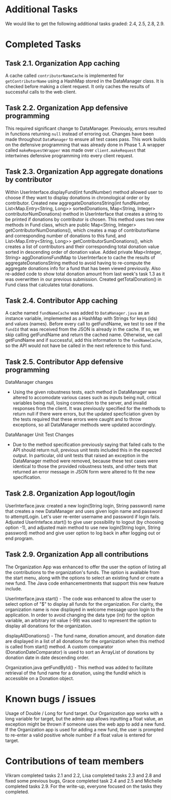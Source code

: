 # Additional Tasks
We would like to get the following additional tasks graded: 2.4, 2.5, 2.8, 2.9.

# Completed Tasks

## Task 2.1. Organization App caching
A cache called `contributorNameCache` is implemented for `getContributorName` using a HashMap stored in the DataManager class. It is checked before making a client request. It only caches the results of successful calls to the web client.

## Task 2.2. Organization App defensive programming
This required significant change to DataManager. Previously, errors resulted in functions returning `null` instead of erroring out. Changes have been made throughout `DataManager` to ensure all test cases pass. This work builds on the defensive programming that was already done in Phase 1. A wrapper called `makeRequestWrapper` was made over `client.makeRequest` that intertwines defensive programming into every client request. 

## Task 2.3. Organization App aggregate donations by contributor
Within UserInterface.displayFund(int fundNumber) method allowed user to choose if they want to display donations in chronological order or by contributor. 
Created new aggregateDonationsString(int fundNumber, List<Map.Entry<String, Long>> sortedDonations, Map<String, Integer> contributorNumDonations) method in UserInterface that creates a string to be printed if donations by contributor is chosen. This method uses two new methods in Fund class, which are public Map<String, Integer> getContributorNumDonations(), which creates a map of contributorName and corresponding number of donations to this fund, and List<Map.Entry<String, Long>> getContributorSumDonations(), which creates a list of contributors and their corresponding total donation value sorted in descending order of donation value. Added private Map<Integer, String> aggDonationsFundMap to UserInterface to cache the results of aggregateDonationsString method to avoid having to re-compute the aggregate donations info for a fund that has been viewed previously.
Also re-added code to show total donation amount from last week's task 1.3 as it was overwritten in our previous submission. Created getTotalDonation() in Fund class that calculates total donations. 

## Task 2.4. Contributor App caching
A cache named `fundNameCache` was added to `DataManager.java` as an instance variable, implemented as a HashMap with Strings for keys (ids) and values (names). Before every call to getFundName, we test to see if the `fundId` that was received from the JSON is already in the cache. If so, we skip calling getFundName and return the cached name. Otherwise, we call getFundName and if successful, add this information to the `fundNameCache`, so the API would not have be called in the next reference to this fund.

## Task 2.5. Contributor App defensive programming
DataManager changes
- Using the given robustness tests, each method in DataManager was altered to accomodate various cases such as inputs being null, critical variables being null, losing connection to the server, and invalid responses from the client. It was previously specified for the methods to return null if there were errors, but the updated specficiation given by the tests required that these errors were caught and to throw exceptions, so all DataManager methods were updated accordingly.

DataManager Unit Test Changes
- Due to the method specification previously saying that failed calls to the API should return null, previous unit tests included this in the expected output. In particular, old unit tests that raised an exception in the DataManager method were removed, because these test cases were identical to those the provided robustness tests, and other tests that returned an error message in JSON form were altered to fit the new specification.

## Task 2.8. Organization App logout/login
UserInterface.java: 
created a new login(String login, String password) name that creates a new DataManager and uses given login name and password to attemptLogin. Let's user re-enter username and password if login fails. Adjusted UserInteface.start() to give user possibility to logout (by choosing option -1), and adjusted main method to use new login(String login, String password) method and give user option to log back in after logging out or end program.

## Task 2.9. Organization App all contributions

The Organization App was enhanced to offer the user the option of listing all the contributions to the organization's funds. The option is available from the start menu, along with the options to select an existing fund or create a new fund. The Java code enhancementments that support this new feature include.

UserInterface.java
  start() - The code was enhanced to allow the user to select option of "$" to display all funds for the organization. For clarity, the organization name is now displayed in welcome message upon login to the application.
  In order to avoid changing the data type (int) for the option variable, an arbitrary int value (-99) was used to represent the option to display all donations for the organization.  

  displayAllDonations() - The fund name, donation amount, and donation date are displayed in a list of all donations for the organization when this method is called from start() method. A custom comparator (DonationDateComparator) is used to sort an ArrayList of donations by donation date in date descending order.

Organization.java
  getFundById() - This method was added to facilitate retrieval of the fund name for a donation, using the fundId which is accessible on a Donation object.

# Known bugs / issues
Usage of Double / Long for fund target. Our Organization app works with a long variable for target, but the admin app allows inputting a float value, an exception might be thrown if someone uses the web app to add a new fund. If the Organization app is used for adding a new fund, the user is prompted to re-enter a valid positive whole number if a float value is entered for target.

# Contributions of team members
Vikram completed tasks 2.1 and 2.2, Lisa completed tasks 2.3 and 2.8 and fixed some previous bugs, Grace completed task 2.4 and 2.5 and Michelle completed tasks 2.9.
For the write-up, everyone focused on the tasks they completed.

